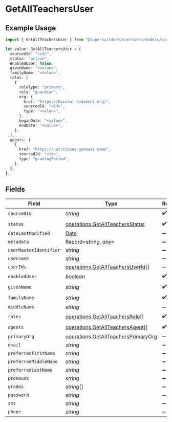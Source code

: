 # GetAllTeachersUser

## Example Usage

```typescript
import { GetAllTeachersUser } from "@superbuilders/oneroster/models/operations";

let value: GetAllTeachersUser = {
  sourcedId: "<id>",
  status: "active",
  enabledUser: false,
  givenName: "<value>",
  familyName: "<value>",
  roles: [
    {
      roleType: "primary",
      role: "guardian",
      org: {
        href: "https://harmful-sediment.org/",
        sourcedId: "<id>",
        type: "<value>",
      },
      beginDate: "<value>",
      endDate: "<value>",
    },
  ],
  agents: [
    {
      href: "https://nutritious-gymnast.name",
      sourcedId: "<id>",
      type: "gradingPeriod",
    },
  ],
};
```

## Fields

| Field                                                                                         | Type                                                                                          | Required                                                                                      | Description                                                                                   |
| --------------------------------------------------------------------------------------------- | --------------------------------------------------------------------------------------------- | --------------------------------------------------------------------------------------------- | --------------------------------------------------------------------------------------------- |
| `sourcedId`                                                                                   | *string*                                                                                      | :heavy_check_mark:                                                                            | N/A                                                                                           |
| `status`                                                                                      | [operations.GetAllTeachersStatus](../../models/operations/getallteachersstatus.md)            | :heavy_check_mark:                                                                            | N/A                                                                                           |
| `dateLastModified`                                                                            | [Date](https://developer.mozilla.org/en-US/docs/Web/JavaScript/Reference/Global_Objects/Date) | :heavy_minus_sign:                                                                            | N/A                                                                                           |
| `metadata`                                                                                    | Record<string, *any*>                                                                         | :heavy_minus_sign:                                                                            | N/A                                                                                           |
| `userMasterIdentifier`                                                                        | *string*                                                                                      | :heavy_minus_sign:                                                                            | N/A                                                                                           |
| `username`                                                                                    | *string*                                                                                      | :heavy_minus_sign:                                                                            | N/A                                                                                           |
| `userIds`                                                                                     | [operations.GetAllTeachersUserId](../../models/operations/getallteachersuserid.md)[]          | :heavy_minus_sign:                                                                            | N/A                                                                                           |
| `enabledUser`                                                                                 | *boolean*                                                                                     | :heavy_check_mark:                                                                            | N/A                                                                                           |
| `givenName`                                                                                   | *string*                                                                                      | :heavy_check_mark:                                                                            | N/A                                                                                           |
| `familyName`                                                                                  | *string*                                                                                      | :heavy_check_mark:                                                                            | N/A                                                                                           |
| `middleName`                                                                                  | *string*                                                                                      | :heavy_minus_sign:                                                                            | N/A                                                                                           |
| `roles`                                                                                       | [operations.GetAllTeachersRole](../../models/operations/getallteachersrole.md)[]              | :heavy_check_mark:                                                                            | N/A                                                                                           |
| `agents`                                                                                      | [operations.GetAllTeachersAgent](../../models/operations/getallteachersagent.md)[]            | :heavy_check_mark:                                                                            | N/A                                                                                           |
| `primaryOrg`                                                                                  | [operations.GetAllTeachersPrimaryOrg](../../models/operations/getallteachersprimaryorg.md)    | :heavy_minus_sign:                                                                            | N/A                                                                                           |
| `email`                                                                                       | *string*                                                                                      | :heavy_minus_sign:                                                                            | N/A                                                                                           |
| `preferredFirstName`                                                                          | *string*                                                                                      | :heavy_minus_sign:                                                                            | N/A                                                                                           |
| `preferredMiddleName`                                                                         | *string*                                                                                      | :heavy_minus_sign:                                                                            | N/A                                                                                           |
| `preferredLastName`                                                                           | *string*                                                                                      | :heavy_minus_sign:                                                                            | N/A                                                                                           |
| `pronouns`                                                                                    | *string*                                                                                      | :heavy_minus_sign:                                                                            | N/A                                                                                           |
| `grades`                                                                                      | *string*[]                                                                                    | :heavy_minus_sign:                                                                            | N/A                                                                                           |
| `password`                                                                                    | *string*                                                                                      | :heavy_minus_sign:                                                                            | N/A                                                                                           |
| `sms`                                                                                         | *string*                                                                                      | :heavy_minus_sign:                                                                            | N/A                                                                                           |
| `phone`                                                                                       | *string*                                                                                      | :heavy_minus_sign:                                                                            | N/A                                                                                           |